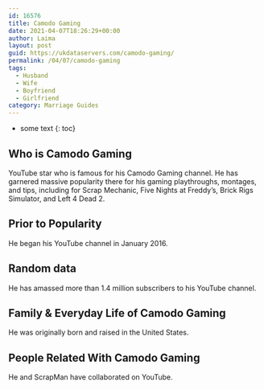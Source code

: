 ```yaml
---
id: 16576
title: Camodo Gaming
date: 2021-04-07T18:26:29+00:00
author: Laima
layout: post
guid: https://ukdataservers.com/camodo-gaming/
permalink: /04/07/camodo-gaming
tags:
  - Husband
  - Wife
  - Boyfriend
  - Girlfriend
category: Marriage Guides
---
```


* some text
{: toc}


## Who is Camodo Gaming
                  
                  
                  
YouTube star who is famous for his Camodo Gaming channel. He has garnered massive popularity there for his gaming playthroughs, montages, and tips, including for Scrap Mechanic, Five Nights at Freddy&#8217;s, Brick Rigs Simulator, and Left 4 Dead 2. 
                  
              
            
              
            
                
                
                
## Prior to Popularity
                  
                  
                  
He began his YouTube channel in January 2016. 
                  
              
            
              
            
                
                
                
## Random data
                  
                  
                  
He has amassed more than 1.4 million subscribers to his YouTube channel. 
                  
              
            
              
            
                
                
                
## Family & Everyday Life of Camodo Gaming
                  
                  
                  
He was originally born and raised in the United States. 
                  
              
            
              
            
                
                
                
## People Related With Camodo Gaming
                  
                  
                  
He and ScrapMan have collaborated on YouTube. 
                  
              
            
              
            
                
              
            
              
              
            
            
              
            
          
          
          